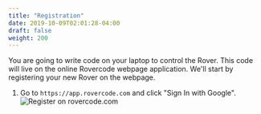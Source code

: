 ```yaml
---
title: "Registration"
date: 2019-10-09T02:01:28-04:00
draft: false
weight: 200
---
```


You are going to write code on your laptop to control the Rover.
This code will live on the online Rovercode webpage application.
We'll start by registering your new Rover on the webpage.

1. Go to `https://app.rovercode.com` and click "Sign In with Google".
   ![Register on rovercode.com](/images/register/RovercodeRegistration.png "rovercode.com login page")

